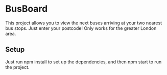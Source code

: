 # BusBoard

This project allows you to view the next buses arriving at your two nearest bus stops. Just enter your postcode! Only works for the greater London area.

## Setup

Just run npm install to set up the dependencies, and then npm start to run the project.